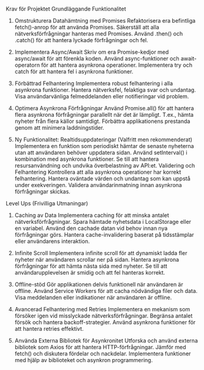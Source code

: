Krav för Projektet
Grundläggande Funktionalitet
1. Omstrukturera Datahämtning med Promises
Refaktorisera era befintliga fetch()-anrop för att använda Promises.
Säkerställ att alla nätverksförfrågningar hanteras med Promises.
Använd .then() och .catch() för att hantera lyckade förfrågningar och fel.

2. Implementera Async/Await
Skriv om era Promise-kedjor med async/await för att förenkla koden.
Använd async-funktioner och await-operatorn för att hantera asynkrona operationer.
Implementera try och catch för att hantera fel i asynkrona funktioner.

3. Förbättrad Felhantering
Implementera robust felhantering i alla asynkrona funktioner.
Hantera nätverksfel, felaktiga svar och undantag.
Visa användarvänliga felmeddelanden eller notifieringar vid problem.

4. Optimera Asynkrona Förfrågningar
Använd Promise.all() för att hantera flera asynkrona förfrågningar parallellt när det är lämpligt.
T.ex., hämta nyheter från flera källor samtidigt.
Förbättra applikationens prestanda genom att minimera laddningstider.

5. Ny Funktionalitet: Realtidsuppdateringar (Valfritt men rekommenderat)
Implementera en funktion som periodiskt hämtar de senaste nyheterna utan att användaren behöver uppdatera sidan.
Använd setInterval() i kombination med asynkrona funktioner.
Se till att hantera resursanvändning och undvika överbelastning av API:et.
Validering och Felhantering
Kontrollera att alla asynkrona operationer har korrekt felhantering.
Hantera oväntade värden och undantag som kan uppstå under exekveringen.
Validera användarinmatning innan asynkrona förfrågningar skickas.


Level Ups (Frivilliga Utmaningar)
1. Caching av Data
Implementera caching för att minska antalet nätverksförfrågningar.
Spara hämtade nyhetsdata i LocalStorage eller en variabel.
Använd den cachade datan vid behov innan nya förfrågningar görs.
Hantera cache-invalidering baserat på tidsstämplar eller användarens interaktion.

2. Infinite Scroll
Implementera infinite scroll för att dynamiskt ladda fler nyheter när användaren scrollar ner på sidan.
Hantera asynkrona förfrågningar för att hämta nästa sida med nyheter.
Se till att användarupplevelsen är smidig och att fel hanteras korrekt.

3. Offline-stöd
Gör applikationen delvis funktionell när användaren är offline.
Använd Service Workers för att cacha nödvändiga filer och data.
Visa meddelanden eller indikationer när användaren är offline.

4. Avancerad Felhantering med Retries
Implementera en mekanism som försöker igen vid misslyckade nätverksförfrågningar.
Begränsa antalet försök och hantera backoff-strategier.
Använd asynkrona funktioner för att hantera retries effektivt.

5. Använda Externa Bibliotek för Asynkronitet
Utforska och använd externa bibliotek som Axios för att hantera HTTP-förfrågningar.
Jämför med fetch() och diskutera fördelar och nackdelar.
Implementera funktioner med hjälp av biblioteket och asynkron programmering.
